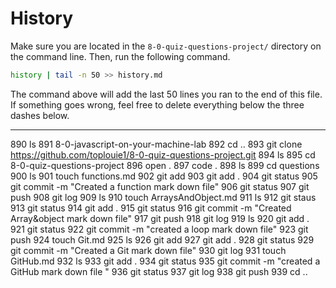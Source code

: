 # History

Make sure you are located in the `8-0-quiz-questions-project/` directory on the command line. Then, run the following command.

```bash
history | tail -n 50 >> history.md
```

The command above will add the last 50 lines you ran to the end of this file. If something goes wrong, feel free to delete everything below the three dashes below.

---
  890  ls
  891  8-0-javascript-on-your-machine-lab
  892  cd ..
  893  git clone https://github.com/toplouie1/8-0-quiz-questions-project.git
  894  ls
  895  cd 8-0-quiz-questions-project
  896  open .
  897  code .
  898  ls
  899  cd questions
  900  ls
  901  touch functions.md
  902  git add 
  903  git add .
  904  git status 
  905  git commit -m "Created a function mark down file"
  906  git status 
  907  git push 
  908  git log 
  909  ls
  910  touch ArraysAndObject.md
  911  ls
  912  git staus 
  913  git status 
  914  git add .
  915  git status 
  916  git commit -m "Created Array&object mark down file"
  917  git push
  918  git log 
  919  ls
  920  git add .
  921  git status 
  922  git commit -m "created a loop mark down file"
  923  git push 
  924  touch Git.md
  925  ls
  926  git add 
  927  git add .
  928  git status 
  929  git commit -m "Created a Git mark down file"
  930  git log 
  931  touch GitHub.md
  932  ls
  933  git add .
  934  git status
  935  git commit -m "created a GitHub mark down file "
  936  git status 
  937  git log 
  938  git push 
  939  cd ..
